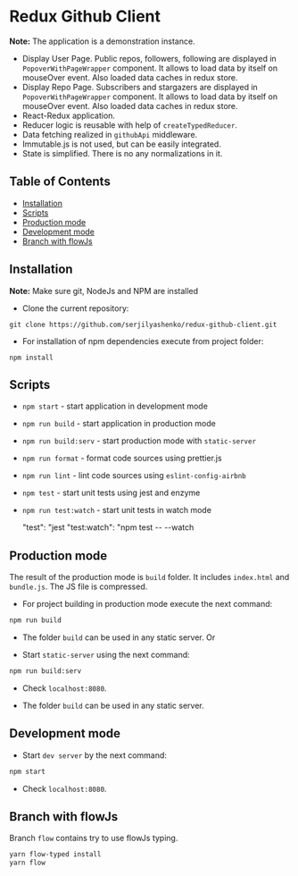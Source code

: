 # Redux Github Client

**Note:** The application is a demonstration instance. 

* Display User Page. Public repos, followers, following are displayed in `PopoverWithPageWrapper` component.
It allows to load data by itself on mouseOver event. Also loaded data caches in redux store.
* Display Repo Page. Subscribers and stargazers are displayed in `PopoverWithPageWrapper` component.
It allows to load data by itself on mouseOver event. Also loaded data caches in redux store.
* React-Redux application.
* Reducer logic is reusable with help of `createTypedReducer`.
* Data fetching realized in `githubApi` middleware.
* Immutable.js is not used, but can be easily integrated.
* State is simplified. There is no any normalizations in it.

## Table of Contents

- [Installation](#instalation)
- [Scripts](#scripts)
- [Production mode](#production-mode)
- [Development mode](#development-mode)
- [Branch with flowJs](#branch-with-flowjs)

## Installation

**Note:** Make sure git, NodeJs and NPM are installed

* Clone the current repository:
```bush
git clone https://github.com/serjilyashenko/redux-github-client.git
```
* For installation of npm dependencies execute from project folder:
```bush
npm install
```

## Scripts

* `npm start` - start application in development mode

* `npm run build` - start application in production mode

* `npm run build:serv` - start production mode with `static-server`

* `npm run format` - format code sources using prettier.js

* `npm run lint` - lint code sources using `eslint-config-airbnb`

* `npm test` - start unit tests using jest and enzyme

* `npm run test:watch` - start unit tests in watch mode

    "test": "jest
    "test:watch": "npm test -- --watch

## Production mode

The result of the production mode is `build` folder. It includes `index.html` and `bundle.js`.
The JS file is compressed.

* For project building in production mode execute the next command:
```sh
npm run build
```

* The folder `build` can be used in any static server. Or

* Start `static-server` using the next command:
```bash
npm run build:serv
```
* Check `localhost:8080`.

* The folder `build` can be used in any static server.

## Development mode

* Start `dev server` by the next command:
```bash
npm start
```

* Check `localhost:8080`.

## Branch with flowJs

Branch `flow` contains try to use flowJs typing.

```bash
yarn flow-typed install
yarn flow
```
